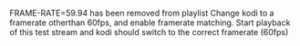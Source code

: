 FRAME-RATE=59.94 has been removed from playlist
Change kodi to a framerate otherthan 60fps, and enable framerate matching.
Start playback of this test stream and kodi should switch to the correct framerate (60fps)